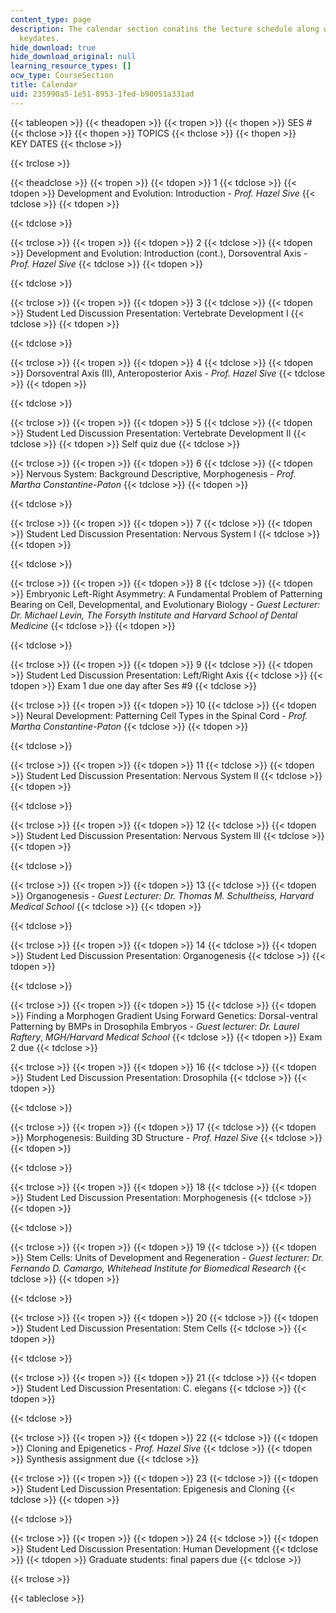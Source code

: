 ```yaml
---
content_type: page
description: The calendar section conatins the lecture schedule along with the respective
  keydates.
hide_download: true
hide_download_original: null
learning_resource_types: []
ocw_type: CourseSection
title: Calendar
uid: 235990a5-1e51-8953-1fed-b90051a331ad
---
```


{{< tableopen >}}
{{< theadopen >}}
{{< tropen >}}
{{< thopen >}}
SES #
{{< thclose >}}
{{< thopen >}}
TOPICS
{{< thclose >}}
{{< thopen >}}
KEY DATES
{{< thclose >}}

{{< trclose >}}

{{< theadclose >}}
{{< tropen >}}
{{< tdopen >}}
1
{{< tdclose >}}
{{< tdopen >}}
Development and Evolution: Introduction - _Prof. Hazel Sive_
{{< tdclose >}}
{{< tdopen >}}

{{< tdclose >}}

{{< trclose >}}
{{< tropen >}}
{{< tdopen >}}
2
{{< tdclose >}}
{{< tdopen >}}
Development and Evolution: Introduction (cont.), Dorsoventral Axis - _Prof. Hazel Sive_
{{< tdclose >}}
{{< tdopen >}}

{{< tdclose >}}

{{< trclose >}}
{{< tropen >}}
{{< tdopen >}}
3
{{< tdclose >}}
{{< tdopen >}}
Student Led Discussion Presentation: Vertebrate Development I
{{< tdclose >}}
{{< tdopen >}}

{{< tdclose >}}

{{< trclose >}}
{{< tropen >}}
{{< tdopen >}}
4
{{< tdclose >}}
{{< tdopen >}}
Dorsoventral Axis (II), Anteroposterior Axis - _Prof. Hazel Sive_
{{< tdclose >}}
{{< tdopen >}}

{{< tdclose >}}

{{< trclose >}}
{{< tropen >}}
{{< tdopen >}}
5
{{< tdclose >}}
{{< tdopen >}}
Student Led Discussion Presentation: Vertebrate Development II
{{< tdclose >}}
{{< tdopen >}}
Self quiz due
{{< tdclose >}}

{{< trclose >}}
{{< tropen >}}
{{< tdopen >}}
6
{{< tdclose >}}
{{< tdopen >}}
Nervous System: Background Descriptive, Morphogenesis - _Prof. Martha Constantine-Paton_
{{< tdclose >}}
{{< tdopen >}}

{{< tdclose >}}

{{< trclose >}}
{{< tropen >}}
{{< tdopen >}}
7
{{< tdclose >}}
{{< tdopen >}}
Student Led Discussion Presentation: Nervous System I
{{< tdclose >}}
{{< tdopen >}}

{{< tdclose >}}

{{< trclose >}}
{{< tropen >}}
{{< tdopen >}}
8
{{< tdclose >}}
{{< tdopen >}}
Embryonic Left-Right Asymmetry: A Fundamental Problem of Patterning Bearing on Cell, Developmental, and Evolutionary Biology - _Guest Lecturer:_ _Dr. Michael Levin,_ _The Forsyth Institute and Harvard School of Dental Medicine_
{{< tdclose >}}
{{< tdopen >}}

{{< tdclose >}}

{{< trclose >}}
{{< tropen >}}
{{< tdopen >}}
9
{{< tdclose >}}
{{< tdopen >}}
Student Led Discussion Presentation: Left/Right Axis
{{< tdclose >}}
{{< tdopen >}}
Exam 1 due one day after Ses #9
{{< tdclose >}}

{{< trclose >}}
{{< tropen >}}
{{< tdopen >}}
10
{{< tdclose >}}
{{< tdopen >}}
Neural Development: Patterning Cell Types in the Spinal Cord - _Prof. Martha Constantine-Paton_
{{< tdclose >}}
{{< tdopen >}}

{{< tdclose >}}

{{< trclose >}}
{{< tropen >}}
{{< tdopen >}}
11
{{< tdclose >}}
{{< tdopen >}}
Student Led Discussion Presentation: Nervous System II
{{< tdclose >}}
{{< tdopen >}}

{{< tdclose >}}

{{< trclose >}}
{{< tropen >}}
{{< tdopen >}}
12
{{< tdclose >}}
{{< tdopen >}}
Student Led Discussion Presentation: Nervous System III
{{< tdclose >}}
{{< tdopen >}}

{{< tdclose >}}

{{< trclose >}}
{{< tropen >}}
{{< tdopen >}}
13
{{< tdclose >}}
{{< tdopen >}}
Organogenesis - _Guest Lecturer:_ _Dr. Thomas M. Schultheiss,_ _Harvard Medical School_
{{< tdclose >}}
{{< tdopen >}}

{{< tdclose >}}

{{< trclose >}}
{{< tropen >}}
{{< tdopen >}}
14
{{< tdclose >}}
{{< tdopen >}}
Student Led Discussion Presentation: Organogenesis
{{< tdclose >}}
{{< tdopen >}}

{{< tdclose >}}

{{< trclose >}}
{{< tropen >}}
{{< tdopen >}}
15
{{< tdclose >}}
{{< tdopen >}}
Finding a Morphogen Gradient Using Forward Genetics: Dorsal-ventral Patterning by BMPs in Drosophila Embryos - _Guest lecturer:_ _Dr. Laurel Raftery_, _MGH/Harvard Medical School_
{{< tdclose >}}
{{< tdopen >}}
Exam 2 due
{{< tdclose >}}

{{< trclose >}}
{{< tropen >}}
{{< tdopen >}}
16
{{< tdclose >}}
{{< tdopen >}}
Student Led Discussion Presentation: Drosophila
{{< tdclose >}}
{{< tdopen >}}

{{< tdclose >}}

{{< trclose >}}
{{< tropen >}}
{{< tdopen >}}
17
{{< tdclose >}}
{{< tdopen >}}
Morphogenesis: Building 3D Structure - _Prof. Hazel Sive_
{{< tdclose >}}
{{< tdopen >}}

{{< tdclose >}}

{{< trclose >}}
{{< tropen >}}
{{< tdopen >}}
18
{{< tdclose >}}
{{< tdopen >}}
Student Led Discussion Presentation: Morphogenesis
{{< tdclose >}}
{{< tdopen >}}

{{< tdclose >}}

{{< trclose >}}
{{< tropen >}}
{{< tdopen >}}
19
{{< tdclose >}}
{{< tdopen >}}
Stem Cells: Units of Development and Regeneration - _Guest lecturer:_ _Dr. Fernando D. Camargo,_ _Whitehead Institute for Biomedical Research_
{{< tdclose >}}
{{< tdopen >}}

{{< tdclose >}}

{{< trclose >}}
{{< tropen >}}
{{< tdopen >}}
20
{{< tdclose >}}
{{< tdopen >}}
Student Led Discussion Presentation: Stem Cells
{{< tdclose >}}
{{< tdopen >}}

{{< tdclose >}}

{{< trclose >}}
{{< tropen >}}
{{< tdopen >}}
21
{{< tdclose >}}
{{< tdopen >}}
Student Led Discussion Presentation: C. elegans
{{< tdclose >}}
{{< tdopen >}}

{{< tdclose >}}

{{< trclose >}}
{{< tropen >}}
{{< tdopen >}}
22
{{< tdclose >}}
{{< tdopen >}}
Cloning and Epigenetics - _Prof. Hazel_ _Sive_
{{< tdclose >}}
{{< tdopen >}}
Synthesis assignment due
{{< tdclose >}}

{{< trclose >}}
{{< tropen >}}
{{< tdopen >}}
23
{{< tdclose >}}
{{< tdopen >}}
Student Led Discussion Presentation: Epigenesis and Cloning
{{< tdclose >}}
{{< tdopen >}}

{{< tdclose >}}

{{< trclose >}}
{{< tropen >}}
{{< tdopen >}}
24
{{< tdclose >}}
{{< tdopen >}}
Student Led Discussion Presentation: Human Development
{{< tdclose >}}
{{< tdopen >}}
Graduate students: final papers due
{{< tdclose >}}

{{< trclose >}}

{{< tableclose >}}